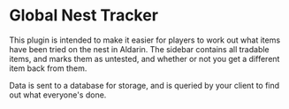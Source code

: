 # Global Nest Tracker

This plugin is intended to make it easier for players to work out what items have been tried on the nest in Aldarin. The sidebar contains all tradable items, and marks them as untested, and whether or not you get a different item back from them.

Data is sent to a database for storage, and is queried by your client to find out what everyone's done.